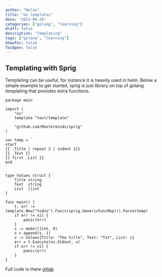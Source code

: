 ```yaml
---
author: "Nolan"
title: "Go templates"
date: "2021-09-24"
categories: ["golang", "learning"]
draft: false
description: "Templating"
tags: ["golang", "learning"]
ShowToc: false
TocOpen: false
---
```


## Templating with Sprig

Templating can be useful, for instance it is heavily used in helm.
Below a simple example to get started, sprig is just library on top of golang templating that provides extra functions.

```golang
package main

import (
	"os"
	template "text/template"

	"github.com/Masterminds/sprig"
)

var temp = `
start
{{ .Title | repeat 2 | indent 2}}
{{ .Text }}
{{ first .List }}
end
`

type Values struct {
	Title string
	Text  string
	List  []int
}

func main() {
	t, err := template.New("todos").Funcs(sprig.GenericFuncMap()).Parse(temp)
	if err != nil {
		panic(err)
	}
	s := make([]int, 0)
	s = append(s, 1)
	v := Values{Title: "The title", Text: "Txt", List: s}
	err = t.Execute(os.Stdout, v)
	if err != nil {
		panic(err)
	}
}
```

Full code is there [gitlab](gitlab.com/emirot.nolan/golang_tempate)